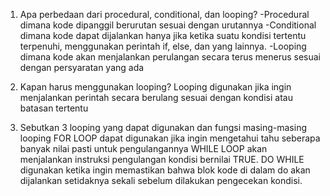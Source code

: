 1. Apa perbedaan dari procedural, conditional, dan looping?
-Procedural dimana kode dipanggil berurutan sesuai dengan urutannya
-Conditional dimana kode dapat dijalankan hanya jika ketika suatu kondisi tertentu terpenuhi, menggunakan perintah if, else, dan yang lainnya.
-Looping dimana kode akan menjalankan perulangan secara terus menerus sesuai dengan persyaratan yang ada  


2. Kapan harus menggunakan looping?
Looping digunakan jika ingin menjalankan perintah secara berulang sesuai dengan kondisi atau batasan tertentu


3. Sebutkan 3 looping yang dapat digunakan dan fungsi masing-masing looping
FOR LOOP dapat digunakan jika ingin mengetahui tahu seberapa banyak nilai pasti untuk pengulangannya
WHILE LOOP akan menjalankan instruksi pengulangan kondisi bernilai TRUE.
DO WHILE digunakan ketika ingin memastikan bahwa blok kode di dalam do akan dijalankan setidaknya sekali sebelum dilakukan pengecekan kondisi.